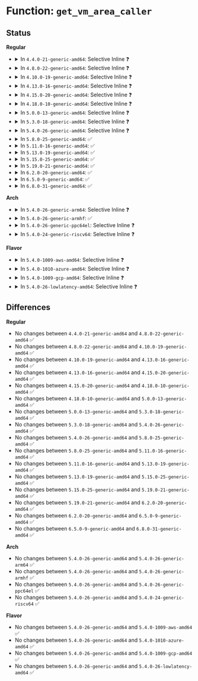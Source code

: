 # Function: <code>get_vm_area_caller</code>

## Status
<b>Regular</b>
<ul>
<li>
<details>
<summary>In <code>4.4.0-21-generic-amd64</code>: Selective Inline ❓</summary>

```c
struct vm_struct * get_vm_area_caller(long unsigned int size, long unsigned int flags, const void * caller)
```

```json
{
  "name": "get_vm_area_caller",
  "collision_type": "Unique Global",
  "inline_type": "Selective",
  "funcs": [
    {
      "addr": 18446744071580740608,
      "name": "get_vm_area_caller",
      "external": true,
      "loc": "mm/vmalloc.c:1396",
      "file": "mm/vmalloc.c",
      "inline": "not declared, inlined",
      "caller_inline": [
        "mm/vmalloc.c:vmap",
        "mm/vmalloc.c:alloc_vm_area"
      ],
      "caller_func": [
        "arch/x86/mm/ioremap.c:__ioremap_caller",
        "drivers/base/dma-mapping.c:dma_common_pages_remap"
      ]
    }
  ],
  "symbols": [
    {
      "addr": 18446744071580740608,
      "name": "get_vm_area_caller",
      "section": ".text",
      "bind": "STB_GLOBAL",
      "size": 66
    }
  ]
}
```
</details>
</li>
<li>
<details>
<summary>In <code>4.8.0-22-generic-amd64</code>: Selective Inline ❓</summary>

```c
struct vm_struct * get_vm_area_caller(long unsigned int size, long unsigned int flags, const void * caller)
```

```json
{
  "name": "get_vm_area_caller",
  "collision_type": "Unique Global",
  "inline_type": "Selective",
  "funcs": [
    {
      "addr": 18446744071580860726,
      "name": "get_vm_area_caller",
      "external": true,
      "loc": "mm/vmalloc.c:1420",
      "file": "mm/vmalloc.c",
      "inline": "not declared, inlined",
      "caller_inline": [
        "mm/vmalloc.c:alloc_vm_area",
        "mm/vmalloc.c:vmap"
      ],
      "caller_func": [
        "arch/x86/mm/ioremap.c:__ioremap_caller",
        "drivers/base/dma-mapping.c:dma_common_pages_remap"
      ]
    }
  ],
  "symbols": [
    {
      "addr": 18446744071580859808,
      "name": "get_vm_area_caller",
      "section": ".text",
      "bind": "STB_GLOBAL",
      "size": 67
    }
  ]
}
```
</details>
</li>
<li>
<details>
<summary>In <code>4.10.0-19-generic-amd64</code>: Selective Inline ❓</summary>

```c
struct vm_struct * get_vm_area_caller(long unsigned int size, long unsigned int flags, const void * caller)
```

```json
{
  "name": "get_vm_area_caller",
  "collision_type": "Unique Global",
  "inline_type": "Selective",
  "funcs": [
    {
      "addr": 18446744071580930934,
      "name": "get_vm_area_caller",
      "external": true,
      "loc": "mm/vmalloc.c:1403",
      "file": "mm/vmalloc.c",
      "inline": "not declared, inlined",
      "caller_inline": [
        "mm/vmalloc.c:alloc_vm_area",
        "mm/vmalloc.c:vmap"
      ],
      "caller_func": [
        "arch/x86/mm/ioremap.c:__ioremap_caller",
        "drivers/base/dma-mapping.c:dma_common_pages_remap"
      ]
    }
  ],
  "symbols": [
    {
      "addr": 18446744071580930000,
      "name": "get_vm_area_caller",
      "section": ".text",
      "bind": "STB_GLOBAL",
      "size": 67
    }
  ]
}
```
</details>
</li>
<li>
<details>
<summary>In <code>4.13.0-16-generic-amd64</code>: Selective Inline ❓</summary>

```c
struct vm_struct * get_vm_area_caller(long unsigned int size, long unsigned int flags, const void * caller)
```

```json
{
  "name": "get_vm_area_caller",
  "collision_type": "Unique Global",
  "inline_type": "Selective",
  "funcs": [
    {
      "addr": 18446744071580975190,
      "name": "get_vm_area_caller",
      "external": true,
      "loc": "mm/vmalloc.c:1454",
      "file": "mm/vmalloc.c",
      "inline": "not declared, inlined",
      "caller_inline": [
        "mm/vmalloc.c:alloc_vm_area",
        "mm/vmalloc.c:vmap"
      ],
      "caller_func": [
        "arch/x86/mm/ioremap.c:__ioremap_caller",
        "drivers/base/dma-mapping.c:dma_common_contiguous_remap",
        "drivers/base/dma-mapping.c:dma_common_pages_remap"
      ]
    }
  ],
  "symbols": [
    {
      "addr": 18446744071580974288,
      "name": "get_vm_area_caller",
      "section": ".text",
      "bind": "STB_GLOBAL",
      "size": 57
    }
  ]
}
```
</details>
</li>
<li>
<details>
<summary>In <code>4.15.0-20-generic-amd64</code>: Selective Inline ❓</summary>

```c
struct vm_struct * get_vm_area_caller(long unsigned int size, long unsigned int flags, const void * caller)
```

```json
{
  "name": "get_vm_area_caller",
  "collision_type": "Unique Global",
  "inline_type": "Selective",
  "funcs": [
    {
      "addr": 18446744071581077814,
      "name": "get_vm_area_caller",
      "external": true,
      "loc": "mm/vmalloc.c:1452",
      "file": "mm/vmalloc.c",
      "inline": "not declared, inlined",
      "caller_inline": [
        "mm/vmalloc.c:alloc_vm_area",
        "mm/vmalloc.c:vmap"
      ],
      "caller_func": [
        "arch/x86/mm/ioremap.c:__ioremap_caller",
        "drivers/base/dma-mapping.c:dma_common_contiguous_remap",
        "drivers/base/dma-mapping.c:dma_common_pages_remap"
      ]
    }
  ],
  "symbols": [
    {
      "addr": 18446744071581076928,
      "name": "get_vm_area_caller",
      "section": ".text",
      "bind": "STB_GLOBAL",
      "size": 57
    }
  ]
}
```
</details>
</li>
<li>
<details>
<summary>In <code>4.18.0-10-generic-amd64</code>: Selective Inline ❓</summary>

```c
struct vm_struct * get_vm_area_caller(long unsigned int size, long unsigned int flags, const void * caller)
```

```json
{
  "name": "get_vm_area_caller",
  "collision_type": "Unique Global",
  "inline_type": "Selective",
  "funcs": [
    {
      "addr": 18446744071581216741,
      "name": "get_vm_area_caller",
      "external": true,
      "loc": "mm/vmalloc.c:1439",
      "file": "mm/vmalloc.c",
      "inline": "not declared, inlined",
      "caller_inline": [
        "mm/vmalloc.c:alloc_vm_area",
        "mm/vmalloc.c:vmap"
      ],
      "caller_func": [
        "arch/x86/mm/ioremap.c:__ioremap_caller",
        "kernel/dma/mapping.c:dma_common_contiguous_remap",
        "kernel/dma/mapping.c:dma_common_pages_remap"
      ]
    }
  ],
  "symbols": [
    {
      "addr": 18446744071581215840,
      "name": "get_vm_area_caller",
      "section": ".text",
      "bind": "STB_GLOBAL",
      "size": 57
    }
  ]
}
```
</details>
</li>
<li>
<details>
<summary>In <code>5.0.0-13-generic-amd64</code>: Selective Inline ❓</summary>

```c
struct vm_struct * get_vm_area_caller(long unsigned int size, long unsigned int flags, const void * caller)
```

```json
{
  "name": "get_vm_area_caller",
  "collision_type": "Unique Global",
  "inline_type": "Selective",
  "funcs": [
    {
      "addr": 18446744071581300469,
      "name": "get_vm_area_caller",
      "external": true,
      "loc": "mm/vmalloc.c:1441",
      "file": "mm/vmalloc.c",
      "inline": "not declared, inlined",
      "caller_inline": [
        "mm/vmalloc.c:alloc_vm_area",
        "mm/vmalloc.c:vmap"
      ],
      "caller_func": [
        "arch/x86/mm/ioremap.c:__ioremap_caller"
      ]
    }
  ],
  "symbols": [
    {
      "addr": 18446744071581299520,
      "name": "get_vm_area_caller",
      "section": ".text",
      "bind": "STB_GLOBAL",
      "size": 57
    }
  ]
}
```
</details>
</li>
<li>
<details>
<summary>In <code>5.3.0-18-generic-amd64</code>: Selective Inline ❓</summary>

```c
struct vm_struct * get_vm_area_caller(long unsigned int size, long unsigned int flags, const void * caller)
```

```json
{
  "name": "get_vm_area_caller",
  "collision_type": "Unique Global",
  "inline_type": "Selective",
  "funcs": [
    {
      "addr": 18446744071581377701,
      "name": "get_vm_area_caller",
      "external": true,
      "loc": "mm/vmalloc.c:2104",
      "file": "mm/vmalloc.c",
      "inline": "not declared, inlined",
      "caller_inline": [
        "mm/vmalloc.c:alloc_vm_area",
        "mm/vmalloc.c:vmap"
      ],
      "caller_func": [
        "arch/x86/mm/ioremap.c:__ioremap_caller"
      ]
    }
  ],
  "symbols": [
    {
      "addr": 18446744071581377456,
      "name": "get_vm_area_caller",
      "section": ".text",
      "bind": "STB_GLOBAL",
      "size": 57
    }
  ]
}
```
</details>
</li>
<li>
<details>
<summary>In <code>5.4.0-26-generic-amd64</code>: Selective Inline ❓</summary>

```c
struct vm_struct * get_vm_area_caller(long unsigned int size, long unsigned int flags, const void * caller)
```

```json
{
  "name": "get_vm_area_caller",
  "collision_type": "Unique Global",
  "inline_type": "Selective",
  "funcs": [
    {
      "addr": 18446744071581438901,
      "name": "get_vm_area_caller",
      "external": true,
      "loc": "mm/vmalloc.c:2110",
      "file": "mm/vmalloc.c",
      "inline": "not declared, inlined",
      "caller_inline": [
        "mm/vmalloc.c:alloc_vm_area",
        "mm/vmalloc.c:vmap"
      ],
      "caller_func": [
        "arch/x86/mm/ioremap.c:__ioremap_caller"
      ]
    }
  ],
  "symbols": [
    {
      "addr": 18446744071581438656,
      "name": "get_vm_area_caller",
      "section": ".text",
      "bind": "STB_GLOBAL",
      "size": 57
    }
  ]
}
```
</details>
</li>
<li>
<details>
<summary>In <code>5.8.0-25-generic-amd64</code>: ✅</summary>

```c
struct vm_struct * get_vm_area_caller(long unsigned int size, long unsigned int flags, const void * caller)
```

```json
{
  "name": "get_vm_area_caller",
  "collision_type": "Unique Global",
  "inline_type": "No",
  "funcs": [
    {
      "addr": 18446744071581645776,
      "name": "get_vm_area_caller",
      "external": true,
      "loc": "mm/vmalloc.c:2155",
      "file": "mm/vmalloc.c",
      "inline": "seen, unknown",
      "caller_inline": [],
      "caller_func": [
        "arch/x86/mm/ioremap.c:__ioremap_caller",
        "mm/vmalloc.c:alloc_vm_area",
        "mm/vmalloc.c:vmap"
      ]
    }
  ],
  "symbols": [
    {
      "addr": 18446744071581645776,
      "name": "get_vm_area_caller",
      "section": ".text",
      "bind": "STB_GLOBAL",
      "size": 90
    }
  ]
}
```
</details>
</li>
<li>
<details>
<summary>In <code>5.11.0-16-generic-amd64</code>: ✅</summary>

```c
struct vm_struct * get_vm_area_caller(long unsigned int size, long unsigned int flags, const void * caller)
```

```json
{
  "name": "get_vm_area_caller",
  "collision_type": "Unique Global",
  "inline_type": "No",
  "funcs": [
    {
      "addr": 18446744071581692144,
      "name": "get_vm_area_caller",
      "external": true,
      "loc": "mm/vmalloc.c:2137",
      "file": "mm/vmalloc.c",
      "inline": "seen, unknown",
      "caller_inline": [],
      "caller_func": [
        "arch/x86/mm/ioremap.c:__ioremap_caller",
        "mm/vmalloc.c:vmap_pfn",
        "mm/vmalloc.c:vmap"
      ]
    }
  ],
  "symbols": [
    {
      "addr": 18446744071581692144,
      "name": "get_vm_area_caller",
      "section": ".text",
      "bind": "STB_GLOBAL",
      "size": 90
    }
  ]
}
```
</details>
</li>
<li>
<details>
<summary>In <code>5.13.0-19-generic-amd64</code>: ✅</summary>

```c
struct vm_struct * get_vm_area_caller(long unsigned int size, long unsigned int flags, const void * caller)
```

```json
{
  "name": "get_vm_area_caller",
  "collision_type": "Unique Global",
  "inline_type": "No",
  "funcs": [
    {
      "addr": 18446744071581714880,
      "name": "get_vm_area_caller",
      "external": true,
      "loc": "mm/vmalloc.c:2412",
      "file": "mm/vmalloc.c",
      "inline": "seen, unknown",
      "caller_inline": [],
      "caller_func": [
        "arch/x86/mm/ioremap.c:__ioremap_caller",
        "mm/vmalloc.c:vmap_pfn",
        "mm/vmalloc.c:vmap"
      ]
    }
  ],
  "symbols": [
    {
      "addr": 18446744071581714880,
      "name": "get_vm_area_caller",
      "section": ".text",
      "bind": "STB_GLOBAL",
      "size": 90
    }
  ]
}
```
</details>
</li>
<li>
<details>
<summary>In <code>5.15.0-25-generic-amd64</code>: ✅</summary>

```c
struct vm_struct * get_vm_area_caller(long unsigned int size, long unsigned int flags, const void * caller)
```

```json
{
  "name": "get_vm_area_caller",
  "collision_type": "Unique Global",
  "inline_type": "No",
  "funcs": [
    {
      "addr": 18446744071581987152,
      "name": "get_vm_area_caller",
      "external": true,
      "loc": "mm/vmalloc.c:2464",
      "file": "mm/vmalloc.c",
      "inline": "seen, unknown",
      "caller_inline": [],
      "caller_func": [
        "arch/x86/mm/ioremap.c:__ioremap_caller",
        "mm/vmalloc.c:vmap_pfn",
        "mm/vmalloc.c:vmap"
      ]
    }
  ],
  "symbols": [
    {
      "addr": 18446744071581987152,
      "name": "get_vm_area_caller",
      "section": ".text",
      "bind": "STB_GLOBAL",
      "size": 90
    }
  ]
}
```
</details>
</li>
<li>
<details>
<summary>In <code>5.19.0-21-generic-amd64</code>: ✅</summary>

```c
struct vm_struct * get_vm_area_caller(long unsigned int size, long unsigned int flags, const void * caller)
```

```json
{
  "name": "get_vm_area_caller",
  "collision_type": "Unique Global",
  "inline_type": "No",
  "funcs": [
    {
      "addr": 18446744071582409056,
      "name": "get_vm_area_caller",
      "external": true,
      "loc": "mm/vmalloc.c:2504",
      "file": "mm/vmalloc.c",
      "inline": "seen, unknown",
      "caller_inline": [],
      "caller_func": [
        "arch/x86/mm/ioremap.c:__ioremap_caller",
        "mm/vmalloc.c:vmap_pfn",
        "mm/vmalloc.c:vmap"
      ]
    }
  ],
  "symbols": [
    {
      "addr": 18446744071582409056,
      "name": "get_vm_area_caller",
      "section": ".text",
      "bind": "STB_GLOBAL",
      "size": 94
    }
  ]
}
```
</details>
</li>
<li>
<details>
<summary>In <code>6.2.0-20-generic-amd64</code>: ✅</summary>

```c
struct vm_struct * get_vm_area_caller(long unsigned int size, long unsigned int flags, const void * caller)
```

```json
{
  "name": "get_vm_area_caller",
  "collision_type": "Unique Global",
  "inline_type": "No",
  "funcs": [
    {
      "addr": 18446744071582915904,
      "name": "get_vm_area_caller",
      "external": true,
      "loc": "mm/vmalloc.c:2566",
      "file": "mm/vmalloc.c",
      "inline": "seen, unknown",
      "caller_inline": [],
      "caller_func": [
        "arch/x86/mm/ioremap.c:__ioremap_caller",
        "mm/vmalloc.c:vmap_pfn",
        "mm/vmalloc.c:vmap"
      ]
    }
  ],
  "symbols": [
    {
      "addr": 18446744071582915904,
      "name": "get_vm_area_caller",
      "section": ".text",
      "bind": "STB_GLOBAL",
      "size": 94
    }
  ]
}
```
</details>
</li>
<li>
<details>
<summary>In <code>6.5.0-9-generic-amd64</code>: ✅</summary>

```c
struct vm_struct * get_vm_area_caller(long unsigned int size, long unsigned int flags, const void * caller)
```

```json
{
  "name": "get_vm_area_caller",
  "collision_type": "Unique Global",
  "inline_type": "No",
  "funcs": [
    {
      "addr": 18446744071583132288,
      "name": "get_vm_area_caller",
      "external": true,
      "loc": "mm/vmalloc.c:2646",
      "file": "mm/vmalloc.c",
      "inline": "seen, unknown",
      "caller_inline": [],
      "caller_func": [
        "arch/x86/mm/ioremap.c:__ioremap_caller",
        "mm/vmalloc.c:vmap_pfn",
        "mm/vmalloc.c:vmap"
      ]
    }
  ],
  "symbols": [
    {
      "addr": 18446744071583132288,
      "name": "get_vm_area_caller",
      "section": ".text",
      "bind": "STB_GLOBAL",
      "size": 94
    }
  ]
}
```
</details>
</li>
<li>
<details>
<summary>In <code>6.8.0-31-generic-amd64</code>: ✅</summary>

```c
struct vm_struct * get_vm_area_caller(long unsigned int size, long unsigned int flags, const void * caller)
```

```json
{
  "name": "get_vm_area_caller",
  "collision_type": "Unique Global",
  "inline_type": "No",
  "funcs": [
    {
      "addr": 18446744071583315280,
      "name": "get_vm_area_caller",
      "external": true,
      "loc": "mm/vmalloc.c:2646",
      "file": "mm/vmalloc.c",
      "inline": "seen, unknown",
      "caller_inline": [],
      "caller_func": [
        "arch/x86/mm/ioremap.c:__ioremap_caller",
        "mm/vmalloc.c:vmap_pfn",
        "mm/vmalloc.c:vmap"
      ]
    }
  ],
  "symbols": [
    {
      "addr": 18446744071583315280,
      "name": "get_vm_area_caller",
      "section": ".text",
      "bind": "STB_GLOBAL",
      "size": 94
    }
  ]
}
```
</details>
</li>
</ul>
<b>Arch</b>
<ul>
<li>
<details>
<summary>In <code>5.4.0-26-generic-arm64</code>: Selective Inline ❓</summary>

```c
struct vm_struct * get_vm_area_caller(long unsigned int size, long unsigned int flags, const void * caller)
```

```json
{
  "name": "get_vm_area_caller",
  "collision_type": "Unique Global",
  "inline_type": "Selective",
  "funcs": [
    {
      "addr": 18446603336492842544,
      "name": "get_vm_area_caller",
      "external": true,
      "loc": "mm/vmalloc.c:2110",
      "file": "mm/vmalloc.c",
      "inline": "not declared, inlined",
      "caller_inline": [
        "mm/vmalloc.c:alloc_vm_area",
        "mm/vmalloc.c:vmap"
      ],
      "caller_func": [
        "arch/arm64/mm/ioremap.c:__ioremap_caller",
        "kernel/dma/remap.c:__dma_common_pages_remap"
      ]
    }
  ],
  "symbols": [
    {
      "addr": 18446603336492842208,
      "name": "get_vm_area_caller",
      "section": ".text",
      "bind": "STB_GLOBAL",
      "size": 100
    }
  ]
}
```
</details>
</li>
<li>
<details>
<summary>In <code>5.4.0-26-generic-armhf</code>: ✅</summary>

```c
struct vm_struct * get_vm_area_caller(long unsigned int size, long unsigned int flags, const void * caller)
```

```json
{
  "name": "get_vm_area_caller",
  "collision_type": "Unique Global",
  "inline_type": "No",
  "funcs": [
    {
      "addr": 3226649092,
      "name": "get_vm_area_caller",
      "external": true,
      "loc": "mm/vmalloc.c:2110",
      "file": "mm/vmalloc.c",
      "inline": "seen, unknown",
      "caller_inline": [],
      "caller_func": [
        "arch/arm/mm/ioremap.c:__arm_ioremap_pfn_caller",
        "kernel/dma/remap.c:__dma_common_pages_remap",
        "mm/vmalloc.c:alloc_vm_area",
        "mm/vmalloc.c:vmap"
      ]
    }
  ],
  "symbols": [
    {
      "addr": 3226649092,
      "name": "get_vm_area_caller",
      "section": ".text",
      "bind": "STB_GLOBAL",
      "size": 96
    }
  ]
}
```
</details>
</li>
<li>
<details>
<summary>In <code>5.4.0-26-generic-ppc64el</code>: Selective Inline ❓</summary>

```c
struct vm_struct * get_vm_area_caller(long unsigned int size, long unsigned int flags, const void * caller)
```

```json
{
  "name": "get_vm_area_caller",
  "collision_type": "Unique Global",
  "inline_type": "Selective",
  "funcs": [
    {
      "addr": 13835058055286231252,
      "name": "get_vm_area_caller",
      "external": true,
      "loc": "mm/vmalloc.c:2110",
      "file": "mm/vmalloc.c",
      "inline": "not declared, inlined",
      "caller_inline": [
        "mm/vmalloc.c:alloc_vm_area",
        "mm/vmalloc.c:vmap"
      ],
      "caller_func": []
    }
  ],
  "symbols": [
    {
      "addr": 13835058055286230864,
      "name": "get_vm_area_caller",
      "section": ".text",
      "bind": "STB_GLOBAL",
      "size": 68
    }
  ]
}
```
</details>
</li>
<li>
<details>
<summary>In <code>5.4.0-24-generic-riscv64</code>: Selective Inline ❓</summary>

```c
struct vm_struct * get_vm_area_caller(long unsigned int size, long unsigned int flags, const void * caller)
```

```json
{
  "name": "get_vm_area_caller",
  "collision_type": "Unique Global",
  "inline_type": "Selective",
  "funcs": [
    {
      "addr": 18446743936272794460,
      "name": "get_vm_area_caller",
      "external": true,
      "loc": "mm/vmalloc.c:2110",
      "file": "mm/vmalloc.c",
      "inline": "not declared, inlined",
      "caller_inline": [
        "mm/vmalloc.c:alloc_vm_area",
        "mm/vmalloc.c:vmap"
      ],
      "caller_func": [
        "arch/riscv/mm/ioremap.c:ioremap"
      ]
    }
  ],
  "symbols": [
    {
      "addr": 18446743936272794206,
      "name": "get_vm_area_caller",
      "section": ".text",
      "bind": "STB_GLOBAL",
      "size": 76
    }
  ]
}
```
</details>
</li>
</ul>
<b>Flavor</b>
<ul>
<li>
<details>
<summary>In <code>5.4.0-1009-aws-amd64</code>: Selective Inline ❓</summary>

```c
struct vm_struct * get_vm_area_caller(long unsigned int size, long unsigned int flags, const void * caller)
```

```json
{
  "name": "get_vm_area_caller",
  "collision_type": "Unique Global",
  "inline_type": "Selective",
  "funcs": [
    {
      "addr": 18446744071581407749,
      "name": "get_vm_area_caller",
      "external": true,
      "loc": "mm/vmalloc.c:2110",
      "file": "mm/vmalloc.c",
      "inline": "not declared, inlined",
      "caller_inline": [
        "mm/vmalloc.c:alloc_vm_area",
        "mm/vmalloc.c:vmap"
      ],
      "caller_func": [
        "arch/x86/mm/ioremap.c:__ioremap_caller"
      ]
    }
  ],
  "symbols": [
    {
      "addr": 18446744071581407504,
      "name": "get_vm_area_caller",
      "section": ".text",
      "bind": "STB_GLOBAL",
      "size": 57
    }
  ]
}
```
</details>
</li>
<li>
<details>
<summary>In <code>5.4.0-1010-azure-amd64</code>: Selective Inline ❓</summary>

```c
struct vm_struct * get_vm_area_caller(long unsigned int size, long unsigned int flags, const void * caller)
```

```json
{
  "name": "get_vm_area_caller",
  "collision_type": "Unique Global",
  "inline_type": "Selective",
  "funcs": [
    {
      "addr": 18446744071581350261,
      "name": "get_vm_area_caller",
      "external": true,
      "loc": "mm/vmalloc.c:2110",
      "file": "mm/vmalloc.c",
      "inline": "not declared, inlined",
      "caller_inline": [
        "mm/vmalloc.c:alloc_vm_area",
        "mm/vmalloc.c:vmap"
      ],
      "caller_func": [
        "arch/x86/mm/ioremap.c:__ioremap_caller"
      ]
    }
  ],
  "symbols": [
    {
      "addr": 18446744071581350016,
      "name": "get_vm_area_caller",
      "section": ".text",
      "bind": "STB_GLOBAL",
      "size": 57
    }
  ]
}
```
</details>
</li>
<li>
<details>
<summary>In <code>5.4.0-1009-gcp-amd64</code>: Selective Inline ❓</summary>

```c
struct vm_struct * get_vm_area_caller(long unsigned int size, long unsigned int flags, const void * caller)
```

```json
{
  "name": "get_vm_area_caller",
  "collision_type": "Unique Global",
  "inline_type": "Selective",
  "funcs": [
    {
      "addr": 18446744071581398949,
      "name": "get_vm_area_caller",
      "external": true,
      "loc": "mm/vmalloc.c:2110",
      "file": "mm/vmalloc.c",
      "inline": "not declared, inlined",
      "caller_inline": [
        "mm/vmalloc.c:alloc_vm_area",
        "mm/vmalloc.c:vmap"
      ],
      "caller_func": [
        "arch/x86/mm/ioremap.c:__ioremap_caller"
      ]
    }
  ],
  "symbols": [
    {
      "addr": 18446744071581398704,
      "name": "get_vm_area_caller",
      "section": ".text",
      "bind": "STB_GLOBAL",
      "size": 57
    }
  ]
}
```
</details>
</li>
<li>
<details>
<summary>In <code>5.4.0-26-lowlatency-amd64</code>: Selective Inline ❓</summary>

```c
struct vm_struct * get_vm_area_caller(long unsigned int size, long unsigned int flags, const void * caller)
```

```json
{
  "name": "get_vm_area_caller",
  "collision_type": "Unique Global",
  "inline_type": "Selective",
  "funcs": [
    {
      "addr": 18446744071581462965,
      "name": "get_vm_area_caller",
      "external": true,
      "loc": "mm/vmalloc.c:2110",
      "file": "mm/vmalloc.c",
      "inline": "not declared, inlined",
      "caller_inline": [
        "mm/vmalloc.c:alloc_vm_area",
        "mm/vmalloc.c:vmap"
      ],
      "caller_func": [
        "arch/x86/mm/ioremap.c:__ioremap_caller"
      ]
    }
  ],
  "symbols": [
    {
      "addr": 18446744071581462736,
      "name": "get_vm_area_caller",
      "section": ".text",
      "bind": "STB_GLOBAL",
      "size": 57
    }
  ]
}
```
</details>
</li>
</ul>

## Differences
<b>Regular</b>
<ul>
<li>
No changes between <code>4.4.0-21-generic-amd64</code> and <code>4.8.0-22-generic-amd64</code> ✅
</li>
<li>
No changes between <code>4.8.0-22-generic-amd64</code> and <code>4.10.0-19-generic-amd64</code> ✅
</li>
<li>
No changes between <code>4.10.0-19-generic-amd64</code> and <code>4.13.0-16-generic-amd64</code> ✅
</li>
<li>
No changes between <code>4.13.0-16-generic-amd64</code> and <code>4.15.0-20-generic-amd64</code> ✅
</li>
<li>
No changes between <code>4.15.0-20-generic-amd64</code> and <code>4.18.0-10-generic-amd64</code> ✅
</li>
<li>
No changes between <code>4.18.0-10-generic-amd64</code> and <code>5.0.0-13-generic-amd64</code> ✅
</li>
<li>
No changes between <code>5.0.0-13-generic-amd64</code> and <code>5.3.0-18-generic-amd64</code> ✅
</li>
<li>
No changes between <code>5.3.0-18-generic-amd64</code> and <code>5.4.0-26-generic-amd64</code> ✅
</li>
<li>
No changes between <code>5.4.0-26-generic-amd64</code> and <code>5.8.0-25-generic-amd64</code> ✅
</li>
<li>
No changes between <code>5.8.0-25-generic-amd64</code> and <code>5.11.0-16-generic-amd64</code> ✅
</li>
<li>
No changes between <code>5.11.0-16-generic-amd64</code> and <code>5.13.0-19-generic-amd64</code> ✅
</li>
<li>
No changes between <code>5.13.0-19-generic-amd64</code> and <code>5.15.0-25-generic-amd64</code> ✅
</li>
<li>
No changes between <code>5.15.0-25-generic-amd64</code> and <code>5.19.0-21-generic-amd64</code> ✅
</li>
<li>
No changes between <code>5.19.0-21-generic-amd64</code> and <code>6.2.0-20-generic-amd64</code> ✅
</li>
<li>
No changes between <code>6.2.0-20-generic-amd64</code> and <code>6.5.0-9-generic-amd64</code> ✅
</li>
<li>
No changes between <code>6.5.0-9-generic-amd64</code> and <code>6.8.0-31-generic-amd64</code> ✅
</li>
</ul>
<b>Arch</b>
<ul>
<li>
No changes between <code>5.4.0-26-generic-amd64</code> and <code>5.4.0-26-generic-arm64</code> ✅
</li>
<li>
No changes between <code>5.4.0-26-generic-amd64</code> and <code>5.4.0-26-generic-armhf</code> ✅
</li>
<li>
No changes between <code>5.4.0-26-generic-amd64</code> and <code>5.4.0-26-generic-ppc64el</code> ✅
</li>
<li>
No changes between <code>5.4.0-26-generic-amd64</code> and <code>5.4.0-24-generic-riscv64</code> ✅
</li>
</ul>
<b>Flavor</b>
<ul>
<li>
No changes between <code>5.4.0-26-generic-amd64</code> and <code>5.4.0-1009-aws-amd64</code> ✅
</li>
<li>
No changes between <code>5.4.0-26-generic-amd64</code> and <code>5.4.0-1010-azure-amd64</code> ✅
</li>
<li>
No changes between <code>5.4.0-26-generic-amd64</code> and <code>5.4.0-1009-gcp-amd64</code> ✅
</li>
<li>
No changes between <code>5.4.0-26-generic-amd64</code> and <code>5.4.0-26-lowlatency-amd64</code> ✅
</li>
</ul>
